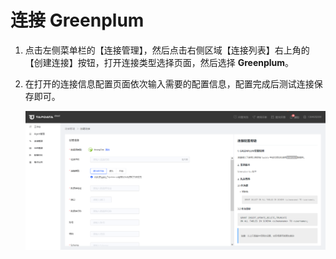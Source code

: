 # 连接 Greenplum

1. 点击左侧菜单栏的【连接管理】，然后点击右侧区域【连接列表】右上角的【创建连接】按钮，打开连接类型选择页面，然后选择 **Greenplum**。

2. 在打开的连接信息配置页面依次输入需要的配置信息，配置完成后测试连接保存即可。

   ![](../../../images/connect-greenplum.png)